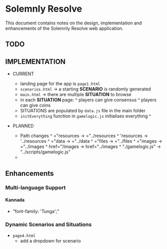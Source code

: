 # Solemnly Resolve

This document contains notes on the design, implementation and enhancements of the Solemnly Resolve web application.

## TODO

## IMPLEMENTATION

* CURRENT 
	- landing page for the app is `page1.html`
	- `scenarios.html` -> a starting **SCENARIO** is randomly generated
	- `main.html` -> there are multiple **SITUATION** to browse
	- in each **SITUATION** page:
		^ players can give consensus
		^ players can give coins
	- SITUATIONS are populated by `data.js` file in the main folder
	- `initEverything` function in `gamelogic.js` initialises everything
		^ 

* PLANNED
	- Path changes
		^ ="resources -> ="../resources
		^ 'resources -> '../resources
		^ ="data -> ="../data
		^ ="files -> ="../files
		^ ="images -> ="../images
		^ href="/images -> href="../images
		^ "./gamelogic.js" -> "../scripts/gamelogic.js"
	- 

## Enhancements


### Multi-language Support

#### Kannada

* "font-family: 'Tunga';"

### Dynamic Scenarios and Situations

* `page4.html`
	- add a dropdown for scenario
